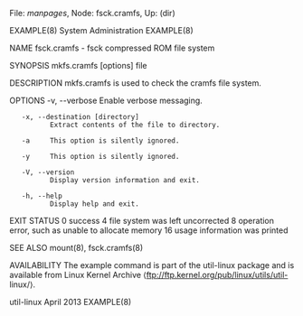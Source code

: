 File: *manpages*,  Node: fsck.cramfs,  Up: (dir)

EXAMPLE(8)                   System Administration                  EXAMPLE(8)



NAME
       fsck.cramfs - fsck compressed ROM file system

SYNOPSIS
       mkfs.cramfs [options] file

DESCRIPTION
       mkfs.cramfs is used to check the cramfs file system.

OPTIONS
       -v, --verbose
              Enable verbose messaging.

       -x, --destination [directory]
              Extract contents of the file to directory.

       -a     This option is silently ignored.

       -y     This option is silently ignored.

       -V, --version
              Display version information and exit.

       -h, --help
              Display help and exit.

EXIT STATUS
              0      success
              4      file system was left uncorrected
              8      operation error, such as unable to allocate memory
              16     usage information was printed

SEE ALSO
       mount(8), fsck.cramfs(8)

AVAILABILITY
       The  example command is part of the util-linux package and is available
       from Linux Kernel  Archive  ⟨ftp://ftp.kernel.org/pub/linux/utils/util-
       linux/⟩.



util-linux                        April 2013                        EXAMPLE(8)
